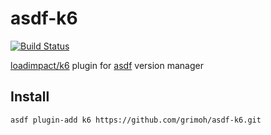 # asdf-k6
[![Build Status](https://travis-ci.org/grimoh/asdf-k6.svg?branch=master)](https://travis-ci.org/grimoh/asdf-k6)

[loadimpact/k6](https://github.com/loadimpact/k6) plugin for [asdf](https://github.com/asdf-vm/asdf) version manager

## Install
```
asdf plugin-add k6 https://github.com/grimoh/asdf-k6.git
```
